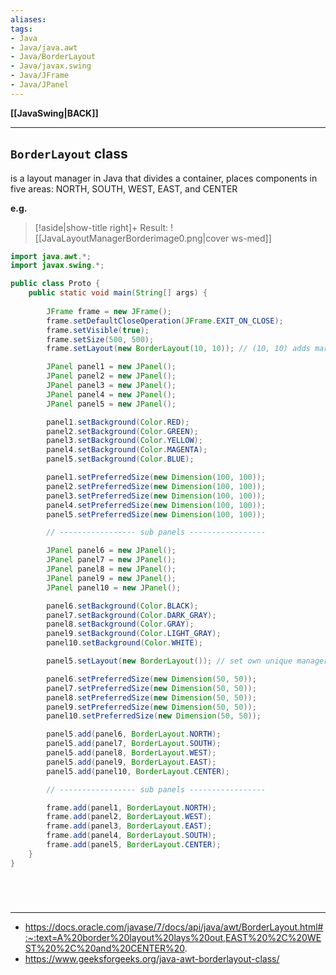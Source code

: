 ```yaml
---
aliases:
tags:
- Java
- Java/java.awt
- Java/BorderLayout
- Java/javax.swing
- Java/JFrame
- Java/JPanel
---
```

**[[JavaSwing|BACK]]**

---
## `BorderLayout` class
is a layout manager in Java that divides a container, places components in five areas: NORTH, SOUTH, WEST, EAST, and CENTER

**e.g.**
>[!aside|show-title right]+ Result:
> ![[JavaLayoutManagerBorderimage0.png|cover ws-med]]

```java
import java.awt.*;
import javax.swing.*;

public class Proto {
    public static void main(String[] args) {
        
        JFrame frame = new JFrame();
        frame.setDefaultCloseOperation(JFrame.EXIT_ON_CLOSE);
        frame.setVisible(true);
        frame.setSize(500, 500);
        frame.setLayout(new BorderLayout(10, 10)); // (10, 10) adds margins

        JPanel panel1 = new JPanel();
        JPanel panel2 = new JPanel();
        JPanel panel3 = new JPanel();
        JPanel panel4 = new JPanel();
        JPanel panel5 = new JPanel();

        panel1.setBackground(Color.RED);
        panel2.setBackground(Color.GREEN);
        panel3.setBackground(Color.YELLOW);
        panel4.setBackground(Color.MAGENTA);
        panel5.setBackground(Color.BLUE);

        panel1.setPreferredSize(new Dimension(100, 100));
        panel2.setPreferredSize(new Dimension(100, 100));
        panel3.setPreferredSize(new Dimension(100, 100));
        panel4.setPreferredSize(new Dimension(100, 100));
        panel5.setPreferredSize(new Dimension(100, 100));

        // ----------------- sub panels -----------------

        JPanel panel6 = new JPanel();
        JPanel panel7 = new JPanel();
        JPanel panel8 = new JPanel();
        JPanel panel9 = new JPanel();
        JPanel panel10 = new JPanel();

        panel6.setBackground(Color.BLACK);
        panel7.setBackground(Color.DARK_GRAY);
        panel8.setBackground(Color.GRAY);
        panel9.setBackground(Color.LIGHT_GRAY);
        panel10.setBackground(Color.WHITE);

        panel5.setLayout(new BorderLayout()); // set own unique manager

        panel6.setPreferredSize(new Dimension(50, 50));
        panel7.setPreferredSize(new Dimension(50, 50));
        panel8.setPreferredSize(new Dimension(50, 50));
        panel9.setPreferredSize(new Dimension(50, 50));
        panel10.setPreferredSize(new Dimension(50, 50));

        panel5.add(panel6, BorderLayout.NORTH);
        panel5.add(panel7, BorderLayout.SOUTH);
        panel5.add(panel8, BorderLayout.WEST);
        panel5.add(panel9, BorderLayout.EAST);
        panel5.add(panel10, BorderLayout.CENTER);

        // ----------------- sub panels -----------------

        frame.add(panel1, BorderLayout.NORTH);
        frame.add(panel2, BorderLayout.WEST);
        frame.add(panel3, BorderLayout.EAST);
        frame.add(panel4, BorderLayout.SOUTH);
        frame.add(panel5, BorderLayout.CENTER);
    }
}
```

<br>

# 
---
- https://docs.oracle.com/javase/7/docs/api/java/awt/BorderLayout.html#:~:text=A%20border%20layout%20lays%20out,EAST%20%2C%20WEST%20%2C%20and%20CENTER%20.
- https://www.geeksforgeeks.org/java-awt-borderlayout-class/